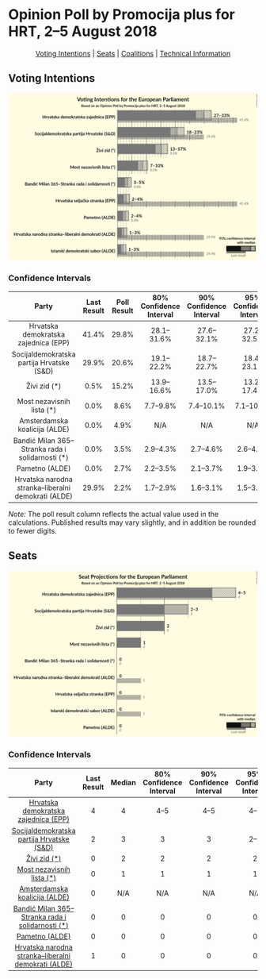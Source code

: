 # Opinion Poll by Promocija plus for HRT, 2–5 August 2018

<p align="center"><a href="#voting-intentions">Voting Intentions</a> | <a href="#seats">Seats</a> | <a href="#coalitions">Coalitions</a> | <a href="#technical-information">Technical Information</a></p>

## Voting Intentions

![Graph with voting intentions not yet produced](2018-08-05-Promocijaplus.png "Voting Intentions")

### Confidence Intervals

| Party | Last Result | Poll Result | 80% Confidence Interval | 90% Confidence Interval | 95% Confidence Interval | 99% Confidence Interval |
|:-----:|:-----------:|:-----------:|:-----------------------:|:-----------------------:|:-----------------------:|:-----------------------:|
| Hrvatska demokratska zajednica (EPP) | 41.4% | 29.8% | 28.1–31.6% |27.6–32.1% |27.2–32.5% |26.4–33.4% |
| Socijaldemokratska partija Hrvatske (S&D) | 29.9% | 20.6% | 19.1–22.2% |18.7–22.7% |18.4–23.1% |17.7–23.9% |
| Živi zid (*) | 0.5% | 15.2% | 13.9–16.6% |13.5–17.0% |13.2–17.4% |12.6–18.1% |
| Most nezavisnih lista (*) | 0.0% | 8.6% | 7.7–9.8% |7.4–10.1% |7.1–10.4% |6.7–11.0% |
| Amsterdamska koalicija (ALDE) | 0.0% | 4.9% | N/A |N/A |N/A |N/A |
| Bandić Milan 365–Stranka rada i solidarnosti (*) | 0.0% | 3.5% | 2.9–4.3% |2.7–4.6% |2.6–4.8% |2.3–5.2% |
| Pametno (ALDE) | 0.0% | 2.7% | 2.2–3.5% |2.1–3.7% |1.9–3.9% |1.7–4.2% |
| Hrvatska narodna stranka–liberalni demokrati (ALDE) | 29.9% | 2.2% | 1.7–2.9% |1.6–3.1% |1.5–3.2% |1.3–3.6% |

*Note:* The poll result column reflects the actual value used in the calculations. Published results may vary slightly, and in addition be rounded to fewer digits.

## Seats

![Graph with seats not yet produced](2018-08-05-Promocijaplus-seats.png "Seats")

### Confidence Intervals

| Party | Last Result | Median | 80% Confidence Interval | 90% Confidence Interval | 95% Confidence Interval | 99% Confidence Interval |
|:-----:|:-----------:|:------:|:-----------------------:|:-----------------------:|:-----------------------:|:-----------------------:|
| <a href="#hrvatska-demokratska-zajednica-(epp)">Hrvatska demokratska zajednica (EPP)</a> | 4 | 4 | 4–5 |4–5 |4–5 |4–5 |
| <a href="#socijaldemokratska-partija-hrvatske-(s&d)">Socijaldemokratska partija Hrvatske (S&D)</a> | 2 | 3 | 3 |3 |2–3 |2–4 |
| <a href="#živi-zid-(*)">Živi zid (*)</a> | 0 | 2 | 2 |2 |2 |2–3 |
| <a href="#most-nezavisnih-lista-(*)">Most nezavisnih lista (*)</a> | 0 | 1 | 1 |1 |1 |1 |
| <a href="#amsterdamska-koalicija-(alde)">Amsterdamska koalicija (ALDE)</a> | 0 | N/A | N/A |N/A |N/A |N/A |
| <a href="#bandić-milan-365–stranka-rada-i-solidarnosti-(*)">Bandić Milan 365–Stranka rada i solidarnosti (*)</a> | 0 | 0 | 0 |0 |0 |0 |
| <a href="#pametno-(alde)">Pametno (ALDE)</a> | 0 | 0 | 0 |0 |0 |0 |
| <a href="#hrvatska-narodna-stranka–liberalni-demokrati-(alde)">Hrvatska narodna stranka–liberalni demokrati (ALDE)</a> | 1 | 0 | 0 |0 |0 |0 |

